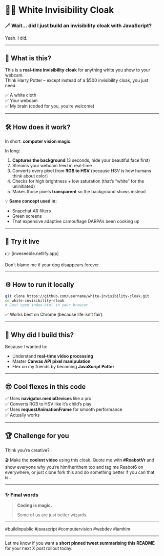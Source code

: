 

# 🧸✨ White Invisibility Cloak

### 🪄 **Wait… did I just build an invisibility cloak with JavaScript?**

Yeah. I did.

---

## 🤔 **What is this?**

This is a **real-time invisibility cloak** for anything white you show to your webcam.  
Think Harry Potter – except instead of a $500 invisibility cloak, you just need:

✅ A white cloth  
✅ Your webcam  
✅ My brain (coded for you, you’re welcome)

---

## 🛠️ **How does it work?**

In short: **computer vision magic**.

In long:

1. **Captures the background** (3 seconds, hide your beautiful face first)
2. Streams your webcam feed in real-time
3. Converts every pixel from **RGB to HSV** (because HSV is how humans think about color)
4. Checks for high brightness + low saturation (that’s “white” for the uninitiated)
5. Makes those pixels **transparent** so the background shows instead

💡 **Same concept used in:**
- Snapchat AR filters  
- Green screens  
- That expensive adaptive camouflage DARPA’s been cooking up

---

## 🚀 **Try it live**

👉 [inveseeble.netlify.app]

Don’t blame me if your dog disappears forever.

---

## ⚙️ **How to run it locally**

```bash
git clone https://github.com/username/white-invisibility-cloak.git
cd white-invisibility-cloak
# Just open index.html in your browser
```

✅ Works best on Chrome (because life isn’t fair).

---

## 🧠 **Why did I build this?**

Because I wanted to:

- Understand **real-time video processing**  
- Master **Canvas API pixel manipulation**  
- Flex on my friends by becoming **JavaScript Potter**

---

## 😎 **Cool flexes in this code**

✅ Uses **navigator.mediaDevices** like a pro  
✅ Converts RGB to HSV like it’s child’s play  
✅ Uses **requestAnimationFrame** for smooth performance  
✅ Actually works

---

## 🏆 **Challenge for you**

Think you’re creative?

🎬 Make the **coolest video** using this cloak. Quote me with **#ReabotVr** and show everyone why you’re him/her/them too and tag me  Reabot6 on everywhere, or just clone fork this and do something better if you can that is..

---

### ✨ **Final words**

> **Coding is magic.**  
>  
> Some of us are just better wizards.

---

#buildinpublic #javascript #computervision #webdev #iamhim

---

Let me know if you want a **short pinned tweet summarising this README** for your next X post rollout today.
